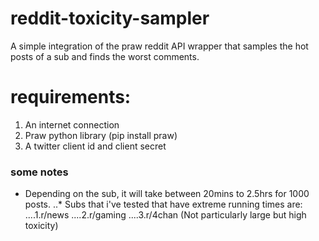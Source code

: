 # reddit-toxicity-sampler
A simple integration of the praw reddit API wrapper that samples the hot posts of a sub and finds the worst comments.


# requirements:

1. An internet connection
2. Praw python library (pip install praw)
3. A twitter client id and client secret

### some notes
* Depending on the sub, it will take between 20mins to 2.5hrs for 1000 posts.
..* Subs that i've tested that have extreme running times are:
....1.r/news
....2.r/gaming
....3.r/4chan (Not particularly large but high toxicity)
